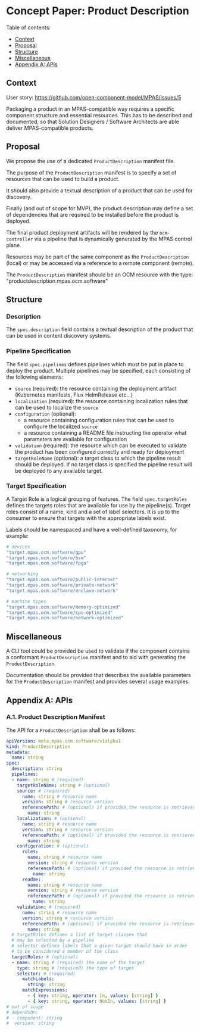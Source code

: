 # Concept Paper: Product Description

Table of contents:
- [Context](#context)
- [Proposal](#proposal)
- [Structure](#structure)
- [Miscellaneous](#miscellaneous)
- [Appendix A: APIs](#appendix-a-apis)

## Context

User story: https://github.com/open-component-model/MPAS/issues/5

Packaging a product in an MPAS-compatible way requires a specific component structure and essential resources. This has to be described and documented, so that Solution Designers / Software Architects are able deliver MPAS-compatible products.

## Proposal

We propose the use of a dedicated `ProductDescription` manifest file.

The purpose of the `ProductDescription` manifest is to specify a set of resources that can be used to build a product.

It should also provide a textual description of a product that can be used for discovery.

Finally (and out of scope for MVP), the product description may define a set of dependencies that are required to be installed before the product is deployed.

The final product deployment artifacts will be rendered by the `ocm-controller` via a pipeline that is dynamically generated by the MPAS control plane.

Resources may be part of the same component as the `ProductDescription` (local) or may be accessed via a reference to a remote component (remote).

The `ProductDescription` manifest should be an OCM resource with the type: "productdescription.mpas.ocm.software"

## Structure

### Description

The `spec.description` field contains a textual description of the product that can be used in content discovery systems.

### Pipeline Specification

The field `spec.pipelines` defines pipelines which must be put in place to deploy the product. Multiple pipelines may be specified, each consisting of the following elements:
- `source` (required): the resource containing the deployment artifact (Kubernetes manifests, Flux HelmRelease etc...)
- `localization` (required): the resource containing localization rules that can be used to localize the `source`
- `configuration` (optional):
  - a resource containing configuration rules that can be used to configure the localized `source`
  - a resource containing a README file instructing the operator what parameters are available for configuration
- `validation` (required): the resource which can be executed to validate the product has been configured correctly and ready for deployment
- `targetRoleName` (optional): a target class to which the pipeline result should be deployed. If no target class is specified the pipeline result will be deployed to any available target.

### Target Specification

A Target Role is a logical grouping of features. The field `spec.targetRoles` defines the targets roles that are available for use by the pipeline(s). Target roles consist of a name, kind and a set of label selectors. It is up to the consumer to ensure that targets with the appropriate labels exist.

Labels should be namespaced and have a well-defined taxonomy, for example:

```yaml
# devices
"target.mpas.ocm.software/gpu"
"target.mpas.ocm.software/hsm"
"target.mpas.ocm.software/fpga"

# networking
"target.mpas.ocm.software/public-internet"
"target.mpas.ocm.software/private-network"
"target.mpas.ocm.software/enclave-network"

# machine types
"target.mpas.ocm.software/memory-optimized"
"target.mpas.ocm.software/cpu-optimized"
"target.mpas.ocm.software/network-optimized"
```

## Miscellaneous

A CLI tool could be provided be used to validate if the component contains a conformant `ProductDescription` manifest and to aid with generating the `ProductDescription`.

Documentation should be provided that describes the available parameters for the `ProductDescription` manifest and provides several usage examples.

## Appendix A: APIs

### A.1. Product Description Manifest

The API for a `ProductDescription` shall be as follows:

```yaml
apiVersion: meta.mpas.ocm.software/v1alpha1
kind: ProductDescription
metadata:
  name: string
spec:
  description: string
  pipelines:
  - name: string # (required)
    targetRoleName: string # (optional)
    source: # (required)
      name: string # resource name
      version: string # resource version
      referencePath: # (optional) if provided the resource is retrieved from this component
        name: string
    localization: # (optional)
      name: string # resource name
      version: string # resource version
      referencePath: # (optional) if provided the resource is retrieved from this component
        name: string
    configuration: # (optional)
      rules:
        name: string # resource name
        version: string # resource version
        referencePath: # (optional) if provided the resource is retrieved from this component
          name: string
      readme:
        name: string # resource name
        version: string # resource version
        referencePath: # (optional) if provided the resource is retrieved from this component
          name: string
    validation: # (required)
      name: string # resource name
      version: string # resource version
      referencePath: # (optional) if provided the resource is retrieved from this component
        name: string
  # targetRoles defines a list of target classes that
  # may be selected by a pipeline
  # selector defines labels that a given target should have in order
  # to be considered a member of the class
  targetRoles: # (optional)
  - name: string # (required) the name of the target
    type: string # (required) the type of target
    selector: # (required)
      matchLabels:
        string: string
      matchExpressions:
        - { key: string, operator: In, values: [string] }
        - { key: string, operator: NotIn, values: [string] }
# out of scope
# dependsOn:
# - component: string
#  version: string
```
